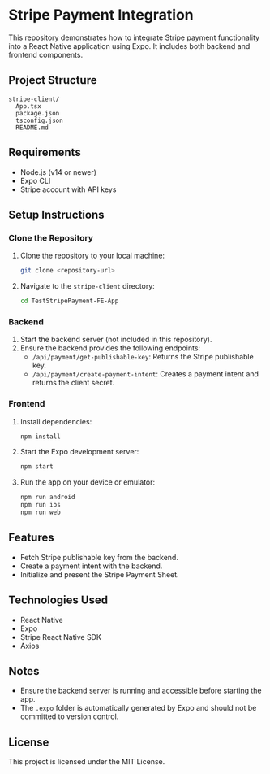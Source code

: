 # Stripe Payment Integration

This repository demonstrates how to integrate Stripe payment functionality into a React Native application using Expo. It includes both backend and frontend components.

## Project Structure

```
stripe-client/
  App.tsx
  package.json
  tsconfig.json
  README.md
```

## Requirements

- Node.js (v14 or newer)
- Expo CLI
- Stripe account with API keys

## Setup Instructions

### Clone the Repository

1. Clone the repository to your local machine:
   ```bash
   git clone <repository-url>
   ```

2. Navigate to the `stripe-client` directory:
   ```bash
   cd TestStripePayment-FE-App
   ```

### Backend

1. Start the backend server (not included in this repository).
2. Ensure the backend provides the following endpoints:
   - `/api/payment/get-publishable-key`: Returns the Stripe publishable key.
   - `/api/payment/create-payment-intent`: Creates a payment intent and returns the client secret.

### Frontend

1. Install dependencies:
   ```bash
   npm install
   ```

2. Start the Expo development server:
   ```bash
   npm start
   ```

3. Run the app on your device or emulator:
   ```bash
   npm run android
   npm run ios
   npm run web
   ```

## Features

- Fetch Stripe publishable key from the backend.
- Create a payment intent with the backend.
- Initialize and present the Stripe Payment Sheet.

## Technologies Used

- React Native
- Expo
- Stripe React Native SDK
- Axios

## Notes

- Ensure the backend server is running and accessible before starting the app.
- The `.expo` folder is automatically generated by Expo and should not be committed to version control.

## License

This project is licensed under the MIT License.